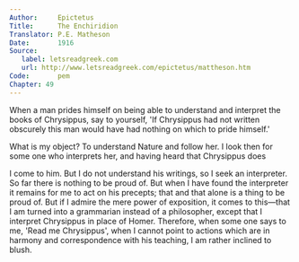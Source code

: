 ```yaml
---
Author:     Epictetus  
Title:      The Enchiridion  
Translator: P.E. Matheson
Date:       1916  
Source:
   label: letsreadgreek.com
   url: http://www.letsreadgreek.com/epictetus/mattheson.htm
Code:       pem  
Chapter: 49
---
```


When a man prides himself on being able to understand and interpret the books
of Chrysippus, say to yourself, 'If Chrysippus had not written obscurely this
man would have had nothing on which to pride himself.'

What is my object? To understand Nature and follow her. I look then for some
one who interprets her, and having heard that Chrysippus does

I come to him. But I do not understand his writings, so I seek an interpreter.
So far there is nothing to be proud of. But when I have found the interpreter
it remains for me to act on his precepts; that and that alone is a thing to be
proud of. But if I admire the mere power of exposition, it comes to this—that I
am turned into a grammarian instead of a philosopher, except that I interpret
Chrysippus in place of Homer.  Therefore, when some one says to me, 'Read me
Chrysippus', when I cannot point to actions which are in harmony and
correspondence with his teaching, I am rather inclined to blush.


